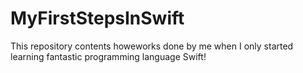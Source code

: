 # MyFirstStepsInSwift
This repository contents howeworks done by me when I only started learning fantastic programming language Swift!
